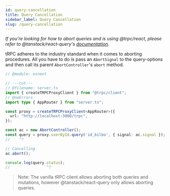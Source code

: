 ```yaml
---
id: query-cancellation
title: Query Cancellation
sidebar_label: Query Cancellation
slug: /query-cancellation
---
```


_If you're looking for how to abort queries and is using @trpc/react, please refer to @tanstack/react-query's [documentation](https://tanstack.com/query/v4/docs/guides/query-cancellation?from=reactQueryV3&original=https://react-query-v3.tanstack.com/guides/query-cancellation#manual-cancellation)._

tRPC adheres to the industry standard when it comes to aborting procedures. All you have to do is pass an `AbortSignal` to the query-options and then call its parent `AbortController`'s `abort` method.

```ts twoslash title="client.ts"
// @module: esnext

// ---cut---
// @filename: server.ts
import { createTRPCProxyClient } from "@trpc/client";
// @noErrors
import type { AppRouter } from "server.ts";

const proxy = createTRPCProxyClient<AppRouter>({
  url: "http://localhost:3000/trpc",
});

const ac = new AbortController();
const query = proxy.userById.query('id_bilbo', { signal: ac.signal });
//    ^?

// Cancelling
ac.abort();

console.log(query.status);
//                ^?
```

> Note: The vanilla tRPC client allows aborting both queries and mutations, however @tanstack/react-query only allows aborting queries.

